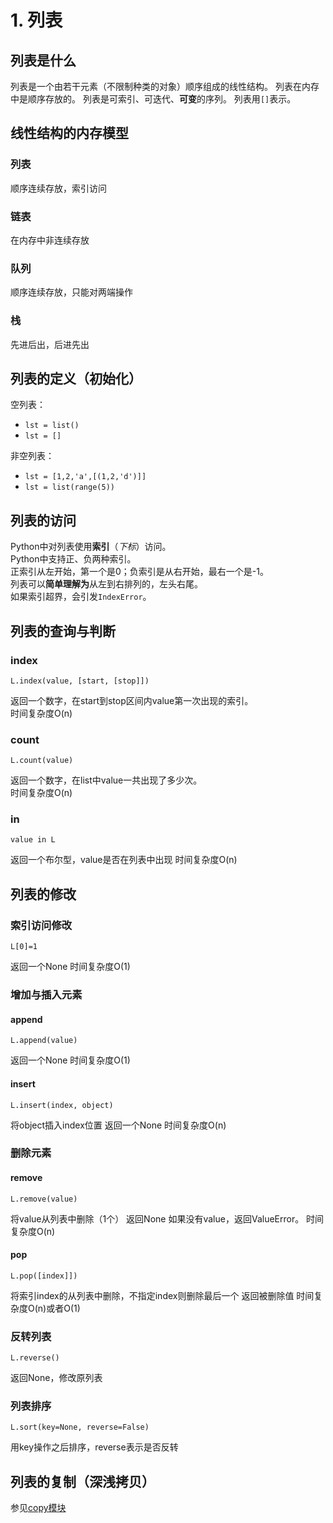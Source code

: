 # 1. 列表

## 列表是什么

列表是一个由若干元素（不限制种类的对象）顺序组成的线性结构。 列表在内存中是顺序存放的。 列表是可索引、可迭代、**可变**的序列。 列表用`[]`表示。

## 线性结构的内存模型

### 列表

顺序连续存放，索引访问

### 链表

在内存中非连续存放

### 队列

顺序连续存放，只能对两端操作

### 栈

先进后出，后进先出

## 列表的定义（初始化）

空列表：

* `lst = list()`
* `lst = []`

非空列表：

* `lst = [1,2,'a',[(1,2,'d')]]`
* `lst = list(range(5))`

## 列表的访问

Python中对列表使用**索引**（_下标_）访问。  
Python中支持正、负两种索引。  
正索引从左开始，第一个是0；负索引是从右开始，最右一个是-1。  
列表可以**简单理解为**从左到右排列的，左头右尾。  
如果索引超界，会引发`IndexError`。

## 列表的查询与判断

### index

```text
L.index(value, [start, [stop]])
```

返回一个数字，在start到stop区间内value第一次出现的索引。  
时间复杂度O\(n\)

### count

```text
L.count(value)
```

返回一个数字，在list中value一共出现了多少次。  
时间复杂度O\(n\)

### in

```text
value in L
```

返回一个布尔型，value是否在列表中出现 时间复杂度O\(n\)

## 列表的修改

### 索引访问修改

```text
L[0]=1
```

返回一个None 时间复杂度O\(1\)

### 增加与插入元素

#### append

```text
L.append(value)
```

返回一个None 时间复杂度O\(1\)

#### insert

```text
L.insert(index, object)
```

将object插入index位置 返回一个None 时间复杂度O\(n\)

### 删除元素

#### remove

```text
L.remove(value)
```

将value从列表中删除（1个） 返回None 如果没有value，返回ValueError。 时间复杂度O\(n\)

#### pop

```text
L.pop([index]])
```

将索引index的从列表中删除，不指定index则删除最后一个 返回被删除值 时间复杂度O\(n\)或者O\(1\)

### 反转列表

```text
L.reverse()
```

返回None，修改原列表

### 列表排序

```text
L.sort(key=None, reverse=False)
```

用key操作之后排序，reverse表示是否反转

## 列表的复制（深浅拷贝）

参见[copy模块](1.-lie-biao.md)

